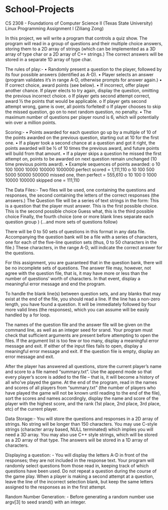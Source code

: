 # School-Projects
CS 2308 - Foundations of Computer Science II (Texas State University)
Linux Programming Assignment I (Ziliang Zong)

In this project, we will write a program that controls a quiz show. The program will read in a group of questions and their multiple choice answers, storing them to a 2D array of strings (which can be implemented as a 3D array of type char or a 2D array of C++ strings.) The correct answers will be stored in a separate 1D array of type char.

The rules of play:- • Randomly present a question to the player, followed by its four possible answers (identified as A-D). • Player selects an answer (program validates it’s in range A-D, otherwise prompts for answer again.) • If correct choice, award points (see below). • If incorrect, offer player another chance. If player elects to try again, display the question, omitting the previous incorrect choice. o If player gets second attempt correct, award ½ the points that would be applicable. o If player gets second attempt wrong, game is over, all points forfeited! o If player chooses to skip the missed question, go on to next random question, no penalty. • The maximum number of questions per player round is 6, which will potentially win over a million points.

Scoring:- • Points awarded for each question go up by a multiple of 10 of the points awarded on the previous question, starting out at 10 for the first one. • If a player took a second chance at a question and got it right, the points awarded will be ½ of 10 times the previous award, and future points will build from that amount. • If a player skips a question he missed the first attempt on, points to be awarded on next question remain unchanged (10 time previous points award). • Example sequences of points awarded: o 10 100 1000 10000 100000 1000000 perfect scored = 1,111,110 o 10 100 500 5000 50000 500000 missed one, then perfect = 555,610 o 10 100 0 1000 10000 100000 skipped one = 111,110

The Data Files:- Two files will be used, one containing the questions and responses, the second containing the letters of the correct responses (the answers.) The Question file will be a series of text strings in the form: This is a question that the player must answer. This is the first possible choice. This is the second possible choice
Guess what, this is the third possible choice Finally, the fourth choice (one or more blank lines separate each question group ) (…and more sets of questions follow)

There will be 0 to 50 sets of questions in this format in any data file. Accompanying the question bank will be a file with a series of characters, one for each of the five-line question sets (thus, 0 to 50 characters in the file.) These characters, in the range A-D, will indicate the correct answer for the questions.

For this assignment, you are guaranteed that in the question bank, there will be no incomplete sets of questions. The answer file may, however, not agree with the question file, that is, it may have more or less than the number of questions’ worth of characters. In that event, display a meaningful error message and end the program.

To handle the blank line(s) between question sets, and any blanks that may exist at the end of the file, you should read a line. If the line has a non-zero length, you have found a question. It will be immediately followed by four more valid lines (the responses), which you can assume will be easily handled by a for loop.

The names of the question file and the answer file will be given on the command line, as well as an integer seed for srand. Your program must check that sufficient arguments are present before attempting to open the files. If the argument list is too few or too many, display a meaningful error message and exit. If either of the input files fails to open, display a meaningful error message and exit. If the question file is empty, display an error message and exit.

After the player has answered all questions, store the current player’s name and score to a file named “summary.txt”. Use the append mode so that every player’s score is added to the file – that is, it will become a history of all who’ve played the game. At the end of the program, read in the names and scores of all players from “summary.txt” (the number of players who have played the game will not be known until reading to the end of the file), sort the scores and names accordingly, display the name and score of the player with the highest score, and the rank (1st place, 2nd place, 3rd place, etc) of the current player.

Data Storage:- You will store the questions and responses in a 2D array of strings. No string will be longer than 150 characters. You may use C-style strings (character array based, NULL terminated) which implies you will need a 3D array. You may also use C++ style strings, which will be stored as a 2D array of that type. The answers will be stored in a 1D array of characters.

Displaying a question: - You will display the letters A-D in front of the responses; they are not included in the response text. Your program will randomly select questions from those read in, keeping track of which questions have been used. Do not repeat a question during the course of the game play. When a player is making a second attempt at a question, leave the line of the incorrect selection blank, but keep the same letters
assigned to the responses as in the first attempt. 

Random Number Generation: - Before generating a random number use argv[3] to seed srand() with an integer. 

